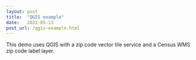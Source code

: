 ```yaml
---
layout: post
title:  "QGIS example"
date:   2021-05-13
post_url: /qgis-example.html
---
```


This demo uses QGIS with a zip code vector tile service and a Census WMS zip code label layer.
